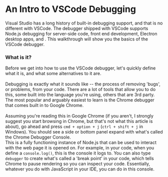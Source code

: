 # An Intro to VSCode Debugging

Visual Studio has a long history of built-in debugging support, and that is no different with VSCode. The debugger shipped with VSCode supports Node.js debugging for server-side code, front end development, Electron desktop apps, and . This walkthrough will show you the basics of the VSCode debugger.

### What is it?

Before we get into how to use the VSCode debugger, let's quickly define what it is, and what some alternatives to it are.<br><br>
Debugging is exactly what it sounds like -- the process of removing 'bugs', or problems, from your code. There are a lot of tools that allow you to do this, some built into the language you're using, others that are 3rd party. The most popular and arguably easiest to learn is the Chrome debugger that comes built in to Google Chrome.<br><br>
Assuming you're reading this in Google Chrome (if you aren't, I strongly suggest you start browsing in Chrome, but that's not what this article is about), go ahead and press `cmd + option + j` (`ctrl + shift + j` in Windows). You should see a side or bottom panel expand with what's called the Chrome Debugger Console. <br>This is a fully functioning instance of Node.js that can be used to interact with the web page it is opened on. For example, in your code, when you define a `console.log()`, this is the console it logs to. You can also type `debugger` to create what's called a 'break point' in your code, which tells Chrome to pause rendering so you can inspect your code. Essentially, whatever you do with JavaScript in your IDE, you can do in this console.
